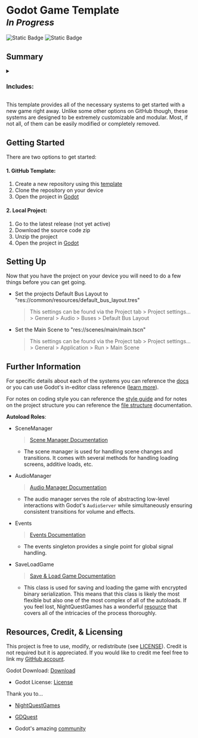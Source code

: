 # Godot Game Template <sup><br>***In Progress***</br></sup>


![Static Badge](https://img.shields.io/badge/Godot-4.0+-478cbf?logo=godotengine&logoColor=ffffff&style=flat-square&labelColor=121821) 
![Static Badge](https://img.shields.io/badge/License-MIT-750014?style=flat-square&labelColor=121821)


## Summary
<details>
<summary><h3>Includes:</h2></summary>

- Player
  
  > Basic movement state machine with idle, moving, jumping, and falling states
  > already setup.
  
- State Machine
  
  > Basic finite state machine for managing anything with single active states.
  > (e.g. player, enemy, crops, etc.)
  
- Save &amp; Load System
  
  > Uses encrypted binary serialization to provide security, a smaller save file,
  > and a custom save structure. This system is highly customizable for more
  > complex projects. Also contains methods for saving and loading user
  > preferences (controls, volume, etc.).
  
- Scene Manager
  
  > A simple scene manager to provide additional utilites such as a loading screen
  > and simple pause and resume functions to abstract and simplify basic processes.

- Basic Menus
  > Simple main menu, loading screen, and settings menu. They are purely functional
  > and will require sprucing up. They have built in scene changes and buttons for
  > necessary interaction. The settings menu interfaces with necessary systems
  > and can update and save user preferences.

- Simple Audio System
  > This system includes some basic convenience functions and a prebuilt bus layout
  > integrated with the settings system.
</details>

This template provides all of the necessary systems to get started with a new game
right away. Unlike some other options on GitHub though, these systems are
designed to be extremely customizable and modular. Most, if not all, of them
can be easily modified or completely removed.


## Getting Started

There are two options to get started:

#### 1. GitHub Template:
1. Create a new repository using this [template](https://github.com/new?template_name=godot_game_template&template_owner=LucksDev)
2. Clone the repository on your device
3. Open the project in [Godot](https://godotengine.org/download/)

#### 2. Local Project:
1. Go to the latest release (not yet active)
2. Download the source code zip
3. Unzip the project
4. Open the project in [Godot](https://godotengine.org/download/)


## Setting Up

Now that you have the project on your device you will need to do a few things before you can
get going.

- Set the projects Default Bus Layout to "res://common/resources/default_bus_layout.tres"

  > This settings can be found via the Project tab > Project settings... > General > Audio >
  > Buses > Default Bus Layout

- Set the Main Scene to "res://scenes/main/main.tscn"

  > This settings can be found via the Project tab > Project settings... > General > Application >
  > Run > Main Scene


## Further Information

For specific details about each of the systems you can reference the [docs](_docs) or you can use 
Godot's in-editor class reference ([learn more](_docs/systems.md#ineditor-documentation)). 

For notes on coding style you can reference the [style guide](_docs/best_practices.md#style-guide)
and for notes on the project structure you can reference the 
[file structure](_docs/best_practices.md#file-structure) documentation.

**Autoload Roles**:

- SceneManager
  
  > [Scene Manager Documentation](_docs/systems.md#scene-manager)
  
  - The scene manager is used for handling scene changes and transitions. It comes with several
    methods for handling loading screens, additive loads, etc.
    
- AudioManager

  > [Audio Manager Documentation](_docs/systems.md#audio-manager)
  
  - The audio manager serves the role of abstracting low-level interactions with Godot's `AudioServer`
    while simultaneously ensuring consistent transitions for volume and effects.

- Events

  > [Events Documentation](_docs/systems.md#events)

  - The events singleton provides a single point for global signal handling.

- SaveLoadGame

  > [Save & Load Game Documentation](_docs/systems.md#save--load-game)

  - This class is used for saving and loading the game with encrypted binary serialization. This means
    that this class is likely the most flexible but also one of the most complex of all of the autoloads.
    If you feel lost, NightQuestGames has a wonderful
    [resource](https://www.nightquestgames.com/godot-4-save-and-load-games-how-to-build-a-robust-system/)
    that covers all of the intricacies of the process thoroughly.

    
## Resources, Credit, & Licensing

This project is free to use, modify, or redistribute (see [LICENSE](LICENSE)). Credit is not required
but it is appreciated. If you would like to credit me feel free to link my 
[GitHub account](https://github.com/LucksDev).

Godot Download: [Download](godotengine.org/download)
- Godot License: [License](godotengine.org/license)

Thank you to...

- [NightQuestGames](https://www.nightquestgames.com/ "NightQuestGames' blog")

- [GDQuest](https://www.gdquest.com/ "GDQuest's website")

- Godot's amazing [community](https://www.bing.com/ck/a?!&&p=f5a756818708d6cfJmltdHM9MTcwMzIwMzIwMCZpZ3VpZD0xMzMyNDg1ZS04NGJkLTY0MTktMmYxZi01YmNlODVjYTY1MzcmaW5zaWQ9NTE5Ng&ptn=3&ver=2&hsh=3&fclid=1332485e-84bd-6419-2f1f-5bce85ca6537&psq=official+godot+discord&u=a1aHR0cHM6Ly9kaXNjb3JkLmNvbS9pbnZpdGUvekg3TlVneg&ntb=1 "Godot's official Discord server")
